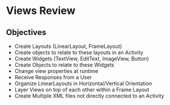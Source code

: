 # Views Review

## Objectives

- Create Layouts (LinearLayout, FrameLayout)
- Create objects to relate to these layouts in an Activity
- Create Widgets (TextView, EditText, ImageView, Button)
- Create Objects to relate to these Widgets
- Change view properties at runtime
- Receive Responses from a User
- Organize LinearLayouts in Horizontal/Vertical Orientation
- Layer Views on top of each other within a Frame Layout
- Create Multiple XML files not directly connected to an Activity
